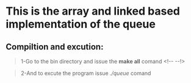 
# This is the array and linked based implementation of the queue

## Compiltion and excution:

>1-Go to the bin directory and issue the **make all** comand <!--   --!>

>2-And to excute the program issue *./queue* comand

